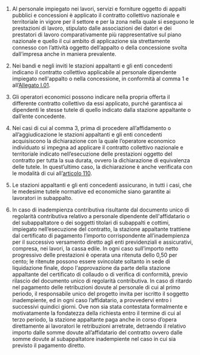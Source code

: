 1. Al personale impiegato nei lavori, servizi e forniture oggetto di appalti pubblici e concessioni è applicato il contratto collettivo nazionale e territoriale in vigore per il settore e per la zona nella quale si eseguono le prestazioni di lavoro, stipulato dalle associazioni dei datori e dei prestatori di lavoro comparativamente più rappresentative sul piano nazionale e quello il cui ambito di applicazione sia strettamente connesso con l’attività oggetto dell’appalto o della concessione svolta dall’impresa anche in maniera prevalente. 

2. Nei bandi e negli inviti le stazioni appaltanti e gli enti concedenti indicano il contratto collettivo applicabile al personale dipendente impiegato nell'appalto o nella concessione, in conformità al comma 1 e all’[Allegato I.01](/section/attachment-1-1/1).

3. Gli operatori economici possono indicare nella propria offerta il differente contratto collettivo da essi applicato, purché garantisca ai dipendenti le stesse tutele di quello indicato dalla stazione appaltante o dall’ente concedente. 

4. Nei casi di cui al comma 3, prima di procedere all’affidamento o all’aggiudicazione le stazioni appaltanti e gli enti concedenti acquisiscono la dichiarazione con la quale l’operatore economico individuato si impegna ad applicare il contratto collettivo nazionale e territoriale indicato nell’esecuzione delle prestazioni oggetto del contratto per tutta la sua durata, ovvero la dichiarazione di equivalenza delle tutele. In quest’ultimo caso, la dichiarazione è anche verificata con le modalità di cui all’[articolo 110](/articolo-110/1).

5. Le stazioni appaltanti e gli enti concedenti assicurano, in tutti i casi, che le medesime tutele normative ed economiche siano garantite ai lavoratori in subappalto. 

6. In caso di inadempienza contributiva risultante dal documento unico di regolarità contributiva relativo a personale dipendente dell'affidatario o del subappaltatore o dei soggetti titolari di subappalti e cottimi, impiegato nell’esecuzione del contratto, la stazione appaltante trattiene dal certificato di pagamento l’importo corrispondente all’inadempienza per il successivo versamento diretto agli enti previdenziali e assicurativi, compresa, nei lavori, la cassa edile. In ogni caso sull’importo netto progressivo delle prestazioni è operata una ritenuta dello 0,50 per cento; le ritenute possono essere svincolate soltanto in sede di liquidazione finale, dopo l'approvazione da parte della stazione appaltante del certificato di collaudo o di verifica di conformità, previo rilascio del documento unico di regolarità contributiva. In caso di ritardo nel pagamento delle retribuzioni dovute al personale di cui al primo periodo, il responsabile unico del progetto invita per iscritto il soggetto inadempiente, ed in ogni caso l’affidatario, a provvedervi entro i successivi quindici giorni. Ove non sia stata contestata formalmente e motivatamente la fondatezza della richiesta entro il termine di cui al terzo periodo, la stazione appaltante paga anche in corso d’opera direttamente ai lavoratori le retribuzioni arretrate, detraendo il relativo importo dalle somme dovute all’affidatario del contratto ovvero dalle somme dovute al subappaltatore inadempiente nel caso in cui sia previsto il pagamento diretto. 
